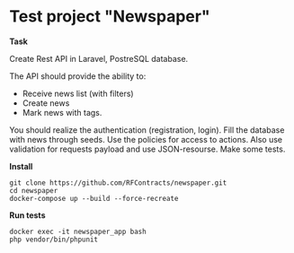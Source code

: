 # Test project "Newspaper"

**Task**

Create Rest API in Laravel, PostreSQL database.

The API should provide the ability to:
- Receive news list (with filters)
- Create news
- Mark news with tags.

You should realize the authentication (registration, login).
Fill the database with news through seeds.
Use the policies for access to actions. Also use validation for requests payload and use JSON-resourse.
Make some tests.

**Install**

```
git clone https://github.com/RFContracts/newspaper.git
cd newspaper
docker-compose up --build --force-recreate
```

**Run tests**

```
docker exec -it newspaper_app bash
php vendor/bin/phpunit
```
